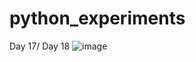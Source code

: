 # python_experiments

Day 17/ Day 18
![image](https://github.com/hashinil/python_experiments/assets/33922245/d2114381-eaf7-400c-aaa0-7854b740c35f)
